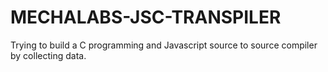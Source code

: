 # MECHALABS-JSC-TRANSPILER
Trying to build a C programming and Javascript source to source compiler by collecting data.
